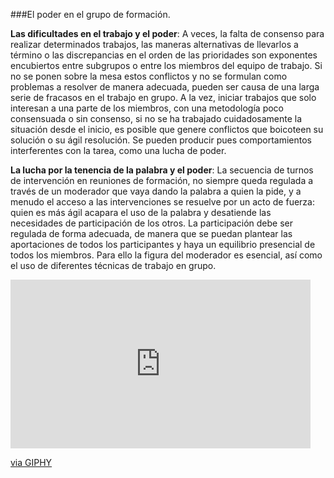###El poder en el grupo de formación.

**Las dificultades en el trabajo y el poder**: A veces, la falta de consenso para realizar determinados trabajos, las maneras alternativas de llevarlos a término o las discrepancias en el orden de las prioridades son exponentes encubiertos entre subgrupos o entre los miembros del equipo de trabajo. Si no se ponen sobre la mesa estos conflictos y no se formulan como problemas  a resolver de manera adecuada, pueden ser causa de una larga serie de fracasos en el trabajo en grupo. A la vez, iniciar trabajos que solo interesan a una parte de los miembros, con una metodología poco consensuada o sin consenso, si no se ha trabajado cuidadosamente la situación desde el inicio, es posible que genere conflictos que boicoteen su solución o su ágil resolución. Se pueden producir pues comportamientos interferentes con la tarea, como una lucha de poder.

**La lucha por la tenencia de la palabra y el poder**: La secuencia de turnos de intervención en reuniones de formación, no siempre queda regulada a través de un moderador que vaya dando la palabra a quien la pide, y a menudo el acceso a las intervenciones se resuelve por un acto de fuerza: quien es más ágil acapara el uso de la palabra y desatiende las necesidades de participación de los otros. La participación debe ser regulada de forma adecuada, de manera que se puedan plantear las aportaciones de todos los participantes y haya un equilibrio presencial de todos los miembros.  Para ello la figura del moderador es esencial, así como el uso de diferentes técnicas de trabajo en grupo.

<iframe src="https://giphy.com/embed/A9grgCQ0Dm012" width="480" height="270" frameBorder="0" class="giphy-embed" allowFullScreen></iframe><p><a href="https://giphy.com/gifs/jim-carrey-power-bruce-almighty-A9grgCQ0Dm012">via GIPHY</a></p>